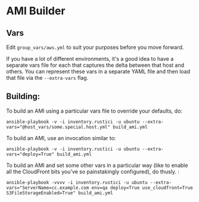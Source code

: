 # AMI Builder

## Vars

Edit `group_vars/aws.yml` to suit your purposes before you move forward.

If you have a lot of different environments, it's a good idea to have a separate vars file for each that captures the delta between that host and others.  You can represent these vars in a separate YAML file and then load that file via the `--extra-vars` flag.

## Building:

To build an AMI using a particular vars file to override your defaults, do:

	ansible-playbook -v -i inventory.rustici -u ubuntu --extra-vars="@host_vars/some.special.host.yml" build_ami.yml

To build an AMI, use an invocation similar to:

	ansible-playbook -v -i inventory.rustici -u ubuntu --extra-vars="deploy=True" build_ami.yml

To build an AMI and set some other vars in a particular way (like to enable all the CloudFront bits you've so painstakingly configured), do thusly.  :

	ansible-playbook -vvvv -i inventory.rustici -u ubuntu --extra-vars="ServerName=cc.example.com env=qa deploy=True use_cloudfront=True S3FileStorageEnabled=True" build_ami.yml

